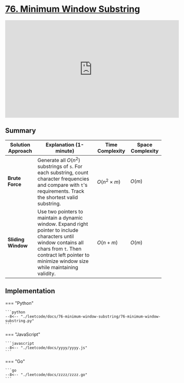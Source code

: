 # [76. Minimum Window Substring](https://leetcode.com/problems/minimum-window-substring/description/)

<iframe width="560" height="315" src="https://www.youtube.com/embed/jSto0O4AJbM?si=q7qGp6aqZ9fl7ZNL" title="YouTube video player" frameborder="0" allow="accelerometer; autoplay; clipboard-write; encrypted-media; gyroscope; picture-in-picture; web-share" referrerpolicy="strict-origin-when-cross-origin" allowfullscreen></iframe>

## Summary

| **Solution Approach** | **Explanation (1-minute)** | **Time Complexity** | **Space Complexity** |
| --------------------- | -------------------------- | ------------------- | -------------------- |
| **Brute Force**       | Generate all $O(n^2)$ substrings of `s`. For each substring, count character frequencies and compare with `t`'s requirements. Track the shortest valid substring. | $O(n^2 \times m)$ | $O(m)$ |
| **Sliding Window**    | Use two pointers to maintain a dynamic window. Expand right pointer to include characters until window contains all chars from `t`. Then contract left pointer to minimize window size while maintaining validity. | $O(n + m)$ | $O(m)$ |


## Implementation

=== "Python"

    ```python
    --8<-- "./leetcode/docs/76-minimum-window-substring/76-minimum-window-substring.py"
    ```

=== "JavaScript"

    ```javascript
    --8<-- "./leetcode/docs/yyyy/yyyy.js"
    ```

=== "Go"

    ```go
    --8<-- "./leetcode/docs/zzzz/zzzz.go"
    ```
